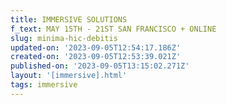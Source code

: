 ```yaml
---
title: IMMERSIVE SOLUTIONS
f_text: MAY 15TH - 21ST SAN FRANCISCO + ONLINE
slug: minima-hic-debitis
updated-on: '2023-09-05T12:54:17.186Z'
created-on: '2023-09-05T12:53:39.021Z'
published-on: '2023-09-05T13:15:02.271Z'
layout: '[immersive].html'
tags: immersive
---
```



